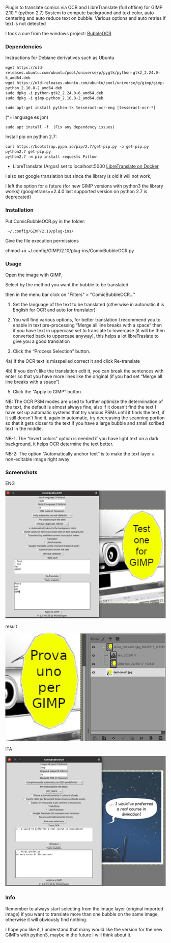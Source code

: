 Plugin to translate comics via OCR and LibreTranslate (full offline) for GIMP 2.10.* (python 2.7)
System to compute background and text color, auto centering and auto reduce text on bubble.
Various options and auto retries if text is not detected

I took a cue from the windows project: [BubbleOCR](https://github.com/snakeotakon/BubbleOCR)


### Dependencies

Instructions for Debiane derivatives such as Ubuntu

```
wget https://old-releases.ubuntu.com/ubuntu/pool/universe/p/pygtk/python-gtk2_2.24.0-6_amd64.deb
wget https://old-releases.ubuntu.com/ubuntu/pool/universe/g/gimp/gimp-python_2.10.8-2_amd64.deb
sudo dpkg -i python-gtk2_2.24.0-6_amd64.deb
sudo dpkg -i gimp-python_2.10.8-2_amd64.deb
```
```
sudo apt-get install python-tk tesseract-ocr-eng [tesseract-ocr-*] 
```
(*= language es jpn)
```
sudo apt install -f  (Fix any dependency issues)
```
Install pip on python 2.7:
```
curl https://bootstrap.pypa.io/pip/2.7/get-pip.py -o get-pip.py
python2.7 get-pip.py
python2.7 -m pip install requests Pillow 
```
- LibreTranslate (Argos) set to localhost:5000 [LibreTranslate on Docker](https://hub.docker.com/r/libretranslate/libretranslate)

I also set google translation but since the library is old it will not work,

I left the option for a future (for new GIMP versions with python3 the library works)
(googletrans==2.4.0 last supported version on python 2.7 is deprecated)

### Installation

Put ComicBubbleOCR.py in the folder:
```
 ~/.config/GIMP/2.10/plug-ins/
 ```
Give the file execution permissions

chmod +x ~/.config/GIMP/2.10/plug-ins/ComicBubbleOCR.py

### Usage

Open the image with GIMP,

Select by the method you want the bubble to be translated

then in the menu bar click on "Filters" > "ComicBubbleOCR..."

1) Set the language of the text to be translated (otherwise in automatic it is English for OCR and auto for translator)

2) You will find various options, for better translation I recommend you to enable in text pre-processing “Merge all line breaks with a space” then if you have text in uppercase set to translate to lowercase (it will be then converted back to uppercase anyway), this helps a lot libreTraslate to give you a good translation

3) Click the “Process Selection” button.

4a) If the OCR text is misspelled correct it and click Re-translate

4b) If you don't like the translation edit it, you can break the sentences with enter so that you have more lines like the original (if you had set “Merge all line breaks with a space”)

5) Click the “Apply to GIMP” button.

NB: The OCR PSM modes are used to further optimize the determination of the text, the default is almost always fine, also if it doesn't find the text I have set up automatic systems that try various PSMs until it finds the text, if it still doesn't find it, again in automatic, try decreasing the scanning portion so that it gets closer to the text if you have a large bubble and small scribed text in the middle.

NB-1: The “Invert colors” option is needed if you have light text on a dark background, it helps OCR determine the text better.

NB-2: The option “Automatically anchor text” is to make the text layer a non-editable image right away

### Screenshots

ENG

![alt text](https://github.com/MoonDragon-MD/ComicBubbleOCR/blob/main/img/1.jpg?raw=true)

result

![alt text](https://github.com/MoonDragon-MD/ComicBubbleOCR/blob/main/img/2.jpg?raw=true)

ITA

![alt text](https://github.com/MoonDragon-MD/ComicBubbleOCR/blob/main/img/3.jpg?raw=true)

### Info

Remember to always start selecting from the image layer (original imported image) if you want to translate more than one bubble on the same image, otherwise it will obviously find nothing.

I hope you like it, I understand that many would like the version for the new GIMPs with python3, maybe in the future I will think about it.
